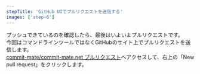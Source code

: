 ```yaml
---
stepTitle: 'GitHub UIでプルリクエストを送信する'
images: ['step-6']
---
```


プッシュできているのを確認したら、最後はいよいよプルリクエストです。  
今回はコマンドラインツールではなくGitHubのサイト上でプルリクエストを送信します。  
[commit-mate/commit-mate.net プルリクエスト](https://github.com/commit-mate/commit-mate.net/pulls)へアクセスして、右上の「New pull request」をクリックします。  

